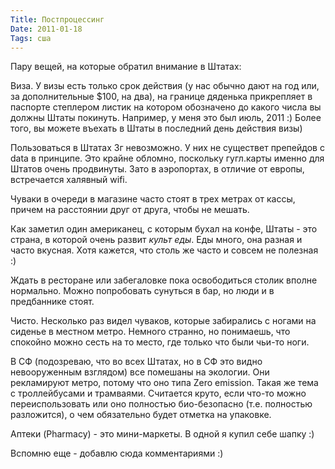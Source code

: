 ```yaml
---
Title: Постпроцессинг
Date: 2011-01-18
Tags: сша
---
```


<div class="text"><p>Пару вещей, на которые обратил внимание в Штатах:</p>
<p>Виза. У визы есть только срок действия (у нас обычно дают на год или, за дополнительные $100, на два), на границе дяденька прикрепляет в паспорте степлером листик на котором обозначено до какого числа вы должны Штаты покинуть. Например, у меня это был июль, 2011 :) Более того, вы можете въехать в Штаты в последний день действия визы)</p>
<p>Пользоваться в Штатах 3г невозможно. У них не существет препейдов с data в принципе. Это крайне обломно, поскольку гугл.карты именно для Штатов очень продвинуты. Зато в аэропортах, в отличие от европы, встречается халявный wifi.</p>
<p>Чуваки в очереди в магазине часто стоят в трех метрах от кассы, причем на расстоянии друг от друга, чтобы не мешать.</p>
<p>Как заметил один американец, с которым бухал на конфе, Штаты - это страна, в которой очень развит <i>культ еды</i>. Еды много, она разная и часто вкусная. Хотя кажется, что столь же часто и совсем не полезная :)</p>
<p>Ждать в ресторане или забегаловке пока освободиться столик вполне нормально. Можно попробовать сунуться в бар, но люди и в предбаннике стоят.</p>
<p>Чисто. Несколько раз видел чуваков, которые забирались с ногами на сиденье в местном метро. Немного странно, но понимаешь, что спокойно можно сесть на то место, где только что были чьи-то ноги.</p>
<p>В СФ (подозреваю, что во всех Штатах, но в СФ это видно невооруженным взглядом) все помешаны на экологии. Они рекламируют метро, потому что оно типа Zero emission. Такая же тема с троллейбусами и трамваями. Считается круто, если что-то можно переиспользовать или оно полностью био-безопасно (т.е. полностью разложится), о чем обязательно будет отметка на упаковке.</p>
<p>Аптеки (Pharmacy) - это мини-маркеты. В одной я купил себе шапку :)</p>
<p>Вспомню еще - добавлю сюда комментариями :)</p>
</div>